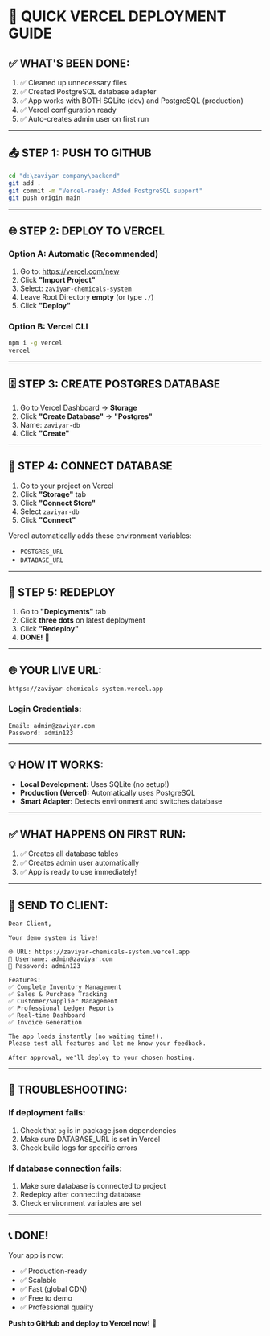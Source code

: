 # 🚀 QUICK VERCEL DEPLOYMENT GUIDE

## ✅ WHAT'S BEEN DONE:

1. ✅ Cleaned up unnecessary files
2. ✅ Created PostgreSQL database adapter
3. ✅ App works with BOTH SQLite (dev) and PostgreSQL (production)
4. ✅ Vercel configuration ready
5. ✅ Auto-creates admin user on first run

---

## 📤 STEP 1: PUSH TO GITHUB

```bash
cd "d:\zaviyar company\backend"
git add .
git commit -m "Vercel-ready: Added PostgreSQL support"
git push origin main
```

---

## 🌐 STEP 2: DEPLOY TO VERCEL

### Option A: Automatic (Recommended)

1. Go to: https://vercel.com/new
2. Click **"Import Project"**
3. Select: `zaviyar-chemicals-system`
4. Leave Root Directory **empty** (or type `./`)
5. Click **"Deploy"**

### Option B: Vercel CLI

```bash
npm i -g vercel
vercel
```

---

## 🗄️ STEP 3: CREATE POSTGRES DATABASE

1. Go to Vercel Dashboard → **Storage**
2. Click **"Create Database"** → **"Postgres"**
3. Name: `zaviyar-db`
4. Click **"Create"**

---

## 🔗 STEP 4: CONNECT DATABASE

1. Go to your project on Vercel
2. Click **"Storage"** tab
3. Click **"Connect Store"**
4. Select `zaviyar-db`
5. Click **"Connect"**

Vercel automatically adds these environment variables:
- `POSTGRES_URL`
- `DATABASE_URL`

---

## 🔄 STEP 5: REDEPLOY

1. Go to **"Deployments"** tab
2. Click **three dots** on latest deployment
3. Click **"Redeploy"**
4. **DONE!** 🎉

---

## 🌐 YOUR LIVE URL:

```
https://zaviyar-chemicals-system.vercel.app
```

### Login Credentials:

```
Email: admin@zaviyar.com
Password: admin123
```

---

## 💡 HOW IT WORKS:

- **Local Development:** Uses SQLite (no setup!)
- **Production (Vercel):** Automatically uses PostgreSQL
- **Smart Adapter:** Detects environment and switches database

---

## ✅ WHAT HAPPENS ON FIRST RUN:

1. ✅ Creates all database tables
2. ✅ Creates admin user automatically
3. ✅ App is ready to use immediately!

---

## 🎯 SEND TO CLIENT:

```
Dear Client,

Your demo system is live!

🌐 URL: https://zaviyar-chemicals-system.vercel.app
📧 Username: admin@zaviyar.com
🔐 Password: admin123

Features:
✅ Complete Inventory Management
✅ Sales & Purchase Tracking
✅ Customer/Supplier Management
✅ Professional Ledger Reports
✅ Real-time Dashboard
✅ Invoice Generation

The app loads instantly (no waiting time!).
Please test all features and let me know your feedback.

After approval, we'll deploy to your chosen hosting.
```

---

## 🔧 TROUBLESHOOTING:

### If deployment fails:
1. Check that `pg` is in package.json dependencies
2. Make sure DATABASE_URL is set in Vercel
3. Check build logs for specific errors

### If database connection fails:
1. Make sure database is connected to project
2. Redeploy after connecting database
3. Check environment variables are set

---

## 📞 DONE!

Your app is now:
- ✅ Production-ready
- ✅ Scalable
- ✅ Fast (global CDN)
- ✅ Free to demo
- ✅ Professional quality

**Push to GitHub and deploy to Vercel now!** 🚀

